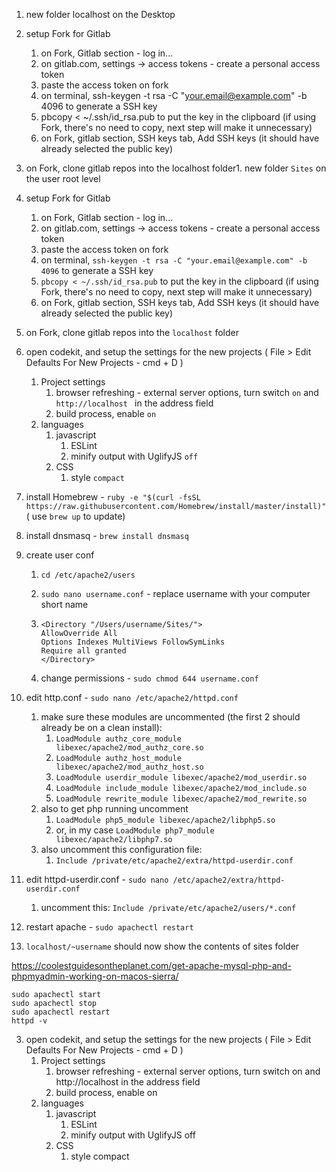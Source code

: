 1. new folder localhost on the Desktop

1. setup Fork for Gitlab
   1. on Fork, Gitlab section - log in...
   2. on gitlab.com, settings -> access tokens - create a personal access token
   3. paste the access token on fork
   4. on terminal, ssh-keygen -t rsa -C "your.email@example.com" -b 4096 to generate a SSH key
   5. pbcopy < ~/.ssh/id_rsa.pub to put the key in the clipboard (if using Fork, there's no need to copy, next step will make it unnecessary)
   6. on Fork, gitlab section, SSH keys tab, Add SSH keys (it should have already selected the public key)
2. on Fork, clone gitlab repos into the localhost folder1. new folder ``Sites`` on the user root level


1. setup Fork for Gitlab

   1. on Fork, Gitlab section - log in...
   2. on gitlab.com, settings -> access tokens - create a personal access token
   3. paste the access token on fork
   4. on terminal, ``ssh-keygen -t rsa -C "your.email@example.com" -b 4096`` to generate a SSH key
   5. ``pbcopy < ~/.ssh/id_rsa.pub`` to put the key in the clipboard (if using Fork, there's no need to copy, next step will make it unnecessary)
   6. on Fork, gitlab section, SSH keys tab, Add SSH keys (it should have already selected the public key)

2. on Fork, clone gitlab repos into the ``localhost`` folder

3. open codekit, and setup the settings for the new projects ( File > Edit Defaults For New Projects - cmd + D )

   1. Project settings
      1. browser refreshing - external server options, turn switch ``on`` and ``http://localhost `` in the address field
      2. build process, enable ``on``
   2. languages
      1. javascript
         1. ESLint
         2. minify output with UglifyJS ``off``
      2. CSS
         1. style ``compact``

4. install Homebrew - ``ruby -e "$(curl -fsSL https://raw.githubusercontent.com/Homebrew/install/master/install)"`` ( use ``brew up`` to update)

5. install dnsmasq - ``brew install dnsmasq``

6. create user conf

   1. ``cd /etc/apache2/users``

   2. ``sudo nano username.conf`` - replace username with your computer short name 

   3. ```
      <Directory "/Users/username/Sites/">
      AllowOverride All
      Options Indexes MultiViews FollowSymLinks
      Require all granted
      </Directory>
      ```

   4. change permissions - ``sudo chmod 644 username.conf``

7. edit http.conf - ``sudo nano /etc/apache2/httpd.conf``

   1. make sure these modules are uncommented (the first 2 should already be on a clean install):
      1. ``LoadModule authz_core_module libexec/apache2/mod_authz_core.so``
      2. ``LoadModule authz_host_module libexec/apache2/mod_authz_host.so``
      3. ``LoadModule userdir_module libexec/apache2/mod_userdir.so``
      4. ``LoadModule include_module libexec/apache2/mod_include.so``
      5. ``LoadModule rewrite_module libexec/apache2/mod_rewrite.so``
   2. also to get php running uncomment
      1. ``LoadModule php5_module libexec/apache2/libphp5.so``
      2. or, in my case ``LoadModule php7_module libexec/apache2/libphp7.so``
   3. also uncomment this configuration file:
      1. ``Include /private/etc/apache2/extra/httpd-userdir.conf``

8. edit httpd-userdir.conf - ``sudo nano /etc/apache2/extra/httpd-userdir.conf``

   1. uncomment this: ``Include /private/etc/apache2/users/*.conf``

9. restart apache - ``sudo apachectl restart``

10. ``localhost/~username`` should now show the contents of sites folder





https://coolestguidesontheplanet.com/get-apache-mysql-php-and-phpmyadmin-working-on-macos-sierra/







```
sudo apachectl start
sudo apachectl stop
sudo apachectl restart
httpd -v
```









3. open codekit, and setup the settings for the new projects ( File > Edit Defaults For New Projects - cmd + D )
   1. Project settings
      1. browser refreshing - external server options, turn switch on and http://localhost in the address field
      2. build process, enable on
   2. languages
      1. javascript
         1. ESLint
         2. minify output with UglifyJS off
      2. CSS
         1. style compact




